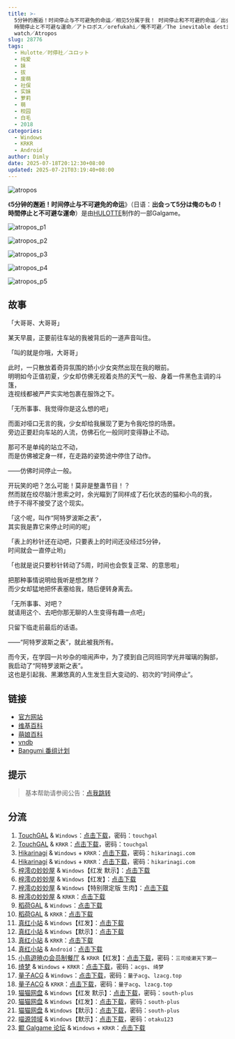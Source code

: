 ```yaml
---
title: >-
  5分钟的邂逅！时间停止与不可避免的命运／相见5分属于我！ 时间停止和不可避的命运／出会って5分は俺のもの！
  時間停止と不可避な運命／アトロポス／orefukahi／俺不可避／The inevitable destiny opened by an Atropos
  watch／Atropos
slug: 28776
tags:
  - Hulotte／时停社／ユロット
  - 纯爱
  - 妹
  - 拔
  - 废萌
  - 社保
  - 实妹
  - 萝莉
  - 萌
  - 校园
  - 白毛
  - 2018
categories:
  - Windows
  - KRKR
  - Android
author: Dimly
date: 2025-07-18T20:12:30+08:00
updated: 2025-07-21T03:19:40+08:00
---
```


![atropos](https://r2.30hb.cn/vndb-img/atropos.webp)

《**5分钟的邂逅！时间停止与不可避免的命运**》（日语：**出会って5分は俺のもの！時間停止と不可避な運命**）是由[HULOTTE](https://zh.moegirl.org.cn/HULOTTE)制作的一部Galgame。

<!--more-->

![atropos_p1](https://r2.30hb.cn/vndb-img/atropos_p1.webp)

![atropos_p2](https://r2.30hb.cn/vndb-img/atropos_p2.webp)

![atropos_p3](https://r2.30hb.cn/vndb-img/atropos_p3.webp)

![atropos_p4](https://r2.30hb.cn/vndb-img/atropos_p4.webp)

![atropos_p5](https://r2.30hb.cn/vndb-img/atropos_p5.webp)

## 故事

「大哥哥、大哥哥」

某天早晨，正要前往车站的我被背后的一道声音叫住。

「叫的就是你哦，大哥哥」

此时，一只散放着奇异氛围的娇小少女突然出现在我的眼前。  
明明如今正值初夏，少女却仿佛无视着炎热的天气一般、身着一件黑色主调的斗篷，  
连视线都被严严实实地包裹在服饰之下。

「无所事事、我觉得你是这么想的吧」

而面对哑口无言的我，少女却给我展现了更为令我吃惊的场景。  
旁边正要赶向车站的人流，仿佛石化一般同时变得静止不动。

那可不是单纯的站立不动，  
而是仿佛被定身一样，在走路的姿势途中停住了动作。

——仿佛时间停止一般。

开玩笑的吧？怎么可能！莫非是整蛊节目！？  
然而就在绞尽脑汁思索之时，余光瞄到了同样成了石化状态的猫和小鸟的我，  
终于不得不接受了这个现实。

「这个呢，叫作“阿特罗波斯之表”，  
其实我是靠它来停止时间的呢」

「表上的秒针还在动吧，只要表上的时间还没经过5分钟，  
时间就会一直停止哟」

「也就是说只要秒针转动了5周，时间也会恢复正常、的意思啦」

把那种事情说明给我听是想怎样？  
而少女却猛地把怀表塞给我，随后便转身离去。

「无所事事、对吧？  
就请用这个、去吧你那无聊的人生变得有趣一点吧」

只留下临走前最后的话语。

——“阿特罗波斯之表”，就此被我所有。

而今天，在学园一片吵杂的喧闹声中，为了摸到自己同班同学光井瑠璃的胸部，  
我启动了“阿特罗波斯之表”。  
这也是引起我、黑瀬悠真的人生发生巨大变动的、初次的“时间停止”。

## 链接

- [官方网站](https://hulotte.jp/product/atropos/)
- [维基百科](https://zh.wikipedia.org/wiki/%E7%9B%B8%E8%A6%8B5%E5%88%86%E5%B1%AC%E6%96%BC%E6%88%91%EF%BC%81%E6%99%82%E9%96%93%E5%81%9C%E6%AD%A2%E5%92%8C%E4%B8%8D%E5%8F%AF%E9%81%BF%E7%9A%84%E5%91%BD%E9%81%8B)
- [萌娘百科](https://zh.moegirl.org.cn/5%E5%88%86%E9%92%9F%E7%9A%84%E9%82%82%E9%80%85%EF%BC%81%E6%97%B6%E9%97%B4%E5%81%9C%E6%AD%A2%E4%B8%8E%E4%B8%8D%E5%8F%AF%E9%81%BF%E5%85%8D%E7%9A%84%E5%91%BD%E8%BF%90)
- [vndb](https://vndb.org/v23388)
- [Bangumi 番组计划](https://bgm.tv/subject/253737)

## 提示

> 基本帮助请参阅公告：[点我跳转](/)

## 分流

1.  [TouchGAL](https://www.touchgal.us/) & `Windows`：[点击下载](https://pan.touchgal.net/s/wbDTv)，密码：`touchgal`
2.  [TouchGAL](https://www.touchgal.us/) & `KRKR`：[点击下载](https://pan.touchgal.net/s/yQQ0SY)，密码：`touchgal`
3.  [Hikarinagi](https://www.hikarinagi.net/) & `Windows` + `KRKR`：[点击下载](https://pan.yurari.moe/s/rgBU0)，密码：`hikarinagi.com`
4.  [Hikarinagi](https://www.hikarinagi.net/) & `Windows` + `KRKR`：[点击下载](https://pan.yurari.moe/s/W6qJug)，密码：`hikarinagi.com`
5.  [梓澪の妙妙屋](https://zi0.cc/) & `Windows`【红发 默示】：[点击下载](https://zi0.cc/d/%E5%90%88%E9%9B%86%E7%B3%BB%E5%88%97/%E5%8D%97%2BGalGame%E6%B1%89%E5%8C%96%E5%8C%BA%E5%85%A8%E5%8C%BA%E8%B5%84%E6%BA%90%E5%A4%87%E4%BB%BD/02/%5BHULOTTE%5D%E5%87%BA%E4%BC%9A%E3%81%A3%E3%81%A65%E5%88%86%E3%81%AF%E4%BF%BA%E3%81%AE%E3%82%82%E3%81%AE%EF%BC%81%E6%99%82%E9%96%93%E5%81%9C%E6%AD%A2%E3%81%A8%E4%B8%8D%E5%8F%AF%E9%81%BF%E3%81%AA%E9%81%8B%E5%91%BD%E4%BA%94%E5%88%86%E9%90%98%E7%9A%84%E9%82%82%E9%80%85!%E6%99%82%E9%96%93%E5%81%9C%E6%AD%A2%E8%88%87%E4%B8%8D%E5%8F%AF%E9%81%BF%E5%85%8D%E7%9A%84%E5%91%BD%E9%81%8B%20%E5%8F%8C%E7%89%88%E6%9C%AC%E6%B1%89%E5%8C%96%E7%A1%AC%E7%9B%98%E7%89%88%5B%E7%BA%A2%E5%8F%91%26%E9%BB%98%E7%A4%BA%E6%B1%89%E5%8C%96%E7%BB%84%5D.zip?sign=36fqCQtBgNM55swIU34uzz9P_sXuItEdRBmL8yE77Y8=:0)
6.  [梓澪の妙妙屋](https://zi0.cc/) & `Windows`【红发】：[点击下载](https://zi0.cc/d/%E5%90%88%E9%9B%86%E7%B3%BB%E5%88%97/%E6%B1%89%E5%8C%96galgame%E4%BC%9A%E7%A4%BE%E5%90%88%E9%9B%86/%E6%B1%89%E5%8C%96%E4%BC%9A%E7%A4%BE%E5%90%88%E9%9B%86%E9%83%A8%E5%88%86%20part7/CUFFS/HULOTTE/%5B181026%5D%5BHULOTTE%5D%20%E5%87%BA%E4%BC%9A%E3%81%A3%E3%81%A65%E5%88%86%E3%81%AF%E4%BF%BA%E3%81%AE%E3%82%82%E3%81%AE%EF%BC%81%E6%99%82%E9%96%93%E5%81%9C%E6%AD%A2%E3%81%A8%E4%B8%8D%E5%8F%AF%E9%81%BF%E3%81%AA%E9%81%8B%E5%91%BD.rar?sign=RBtzKgGkqtzoN3KleZvdLtvwMfzMB68ZyLu5OM3PO7U=:0)
7.  [梓澪の妙妙屋](https://zi0.cc/) & `Windows`【特别限定版 生肉】：[点击下载](https://zi0.cc/d/%E5%90%88%E9%9B%86%E7%B3%BB%E5%88%97/%E6%B5%AE%E5%A3%AB%E5%BE%B7galgame%E6%B8%B8%E6%88%8F%E5%90%88%E9%9B%86/5/2018%E5%B9%B410%E6%9C%88/%5B181026%5D%5BHULOTTE%5D%20%E5%87%BA%E4%BC%9A%E3%81%A3%E3%81%A65%E5%88%86%E3%81%AF%E4%BF%BA%E3%81%AE%E3%82%82%E3%81%AE%EF%BC%81%E6%99%82%E9%96%93%E5%81%9C%E6%AD%A2%E3%81%A8%E4%B8%8D%E5%8F%AF%E9%81%BF%E3%81%AA%E9%81%8B%E5%91%BD%20%20%E7%89%B9%E5%88%A5%E9%99%90%E5%AE%9A%E7%89%88%20(iso%2Bmds%2B%E3%83%9E%E3%83%8B%E3%83%A5%E3%82%A2%E3%83%AB%2Brr3).rar?sign=WGyfR6DaVmNESl0Cfcc48SgytvBTpaQdEv2qUmwQeXQ=:0)
8.  [梓澪の妙妙屋](https://zi0.cc/) & `KRKR`：[点击下载](https://zi0.cc/d/%60%E3%80%90%E5%BD%92%20%E6%A1%A3%E3%80%91/%E3%80%90KRKR%E5%90%88%E9%9B%86%E3%80%91/2/%E7%9B%B8%E8%A7%815%E5%88%86%E5%B1%9E%E4%BA%8E%E6%88%91%EF%BC%81%20%E6%97%B6%E9%97%B4%E5%81%9C%E6%AD%A2%E5%92%8C%E4%B8%8D%E5%8F%AF%E9%81%BF%E7%9A%84%E5%91%BD%E8%BF%90.exe?sign=wi_CBgabv_7c4k-JW2VwM_GS5wQFUX2uUrOOxwgRtmU=:0)
9.  [稻荷GAL](https://inarigal.com/) & `Windows`：[点击下载](https://enir.atrimoe.com/PC-2/HULOTTE/%E7%9B%B8%E8%A7%815%E5%88%86%E5%B1%9E%E4%BA%8E%E6%88%91%EF%BC%81%E6%97%B6%E9%97%B4%E5%81%9C%E6%AD%A2%E5%92%8C%E4%B8%8D%E5%8F%AF%E9%81%BF%E7%9A%84%E5%91%BD%E8%BF%90.rar)
10.  [稻荷GAL](https://inarigal.com/) & `KRKR`：[点击下载](https://enir.atrimoe.com/upfiles/jp/1738675298743/Kr%E7%BA%A2%E5%8F%91%E5%B0%8F%E5%A5%B3%E5%AD%A95%E5%88%86%E9%92%9F%E7%9A%84%E9%82%82%E9%80%85%E6%97%B6%E9%97%B4%E5%81%9C%E6%AD%A2%E4%B8%8E%E4%B8%8D%E5%8F%AF%E9%81%BF%E5%85%8D%E7%9A%84%E5%91%BD%E8%BF%90.rar)
11.  [真红小站](https://www.shinnku.com/) & `Windows`【红发】：[点击下载](https://download.shinnku.com/file/shinnku/0/win/%E7%9B%B8%E8%A7%815%E5%88%86%E5%B1%9E%E4%BA%8E%E6%88%91%EF%BC%81%E6%97%B6%E9%97%B4%E5%81%9C%E6%AD%A2%E5%92%8C%E4%B8%8D%E5%8F%AF%E9%81%BF%E7%9A%84%E5%91%BD%E8%BF%90/%E7%9B%B8%E8%A7%815%E5%88%86%E5%B1%9E%E4%BA%8E%E6%88%91%EF%BC%81%E6%97%B6%E9%97%B4%E5%81%9C%E6%AD%A2%E5%92%8C%E4%B8%8D%E5%8F%AF%E9%81%BF%E7%9A%84%E5%91%BD%E8%BF%90(%E7%BA%A2%E5%8F%91%E5%B0%8F%E5%A5%B3%E5%AD%A9).7z)
12.  [真红小站](https://www.shinnku.com/) & `Windows`【默示】：[点击下载](https://download.shinnku.com/file/shinnku/0/win/%E7%9B%B8%E8%A7%815%E5%88%86%E5%B1%9E%E4%BA%8E%E6%88%91%EF%BC%81%E6%97%B6%E9%97%B4%E5%81%9C%E6%AD%A2%E5%92%8C%E4%B8%8D%E5%8F%AF%E9%81%BF%E7%9A%84%E5%91%BD%E8%BF%90/%E7%9B%B8%E8%A7%815%E5%88%86%E5%B1%9E%E4%BA%8E%E6%88%91%EF%BC%81%E6%97%B6%E9%97%B4%E5%81%9C%E6%AD%A2%E5%92%8C%E4%B8%8D%E5%8F%AF%E9%81%BF%E7%9A%84%E5%91%BD%E8%BF%90(%E9%BB%98%E7%A4%BA).7z)
13.  [真红小站](https://www.shinnku.com/) & `KRKR`：[点击下载](https://download.shinnku.com/file/shinnku/0/krkr/%E7%9B%B8%E8%A7%815%E5%88%86%E5%B1%9E%E4%BA%8E%E6%88%91%EF%BC%81%20%E6%97%B6%E9%97%B4%E5%81%9C%E6%AD%A2%E5%92%8C%E4%B8%8D%E5%8F%AF%E9%81%BF%E7%9A%84%E5%91%BD.7z)
14.  [真红小站](https://www.shinnku.com/) & `Android`：[点击下载](https://download.shinnku.com/file/shinnku/0/apk/%E5%86%B7%E7%8B%90/1001-1500/1491-%E6%97%B6%E9%97%B4%E5%81%9C%E6%AD%A2%E5%92%8C%E4%B8%8D%E5%8F%AF%E9%81%BF%E7%9A%84%E5%91%BD%E8%BF%90.apk)
15.  [小鳥遊暁の会员制餐厅](https://t-satoru.top/) & `KRKR`【红发】：[点击下载](https://pan.t-satoru.top/d/s3b/TP/%E6%97%B6%E5%81%9C5%E5%88%86/Kr_%E7%BA%A2%E5%8F%91%E5%B0%8F%E5%A5%B3%E5%AD%A9_5%E5%88%86%E9%92%9F%E7%9A%84%E9%82%82%E9%80%85%EF%BC%81%E6%97%B6%E9%97%B4%E5%81%9C%E6%AD%A2%E4%B8%8E%E4%B8%8D%E5%8F%AF%E9%81%BF%E5%85%8D%E7%9A%84%E5%91%BD%E8%BF%90_od.rar?sign=w4YptEWIgFwTvsOs9GxDOdcV-C2hfBhHUNiDbbUj4Gw=:0)，密码：`三司绫濑天下第一`
16.  [绮梦](https://acgs.one/) & `Windows` + `KRKR`：[点击下载](https://game.acgs.one/game/582.html)，密码：`acgs`、`绮梦`
17.  [量子ACG](https://lzacg.org/) & `Windows`：[点击下载](https://lzacg.org/521)，密码：`量子acg`、`lzacg.top`
18.  [量子ACG](https://lzacg.org/) & `KRKR`：[点击下载](https://lzacg.org/2888)，密码：`量子acg`、`lzacg.top`
19.  [猫猫网盘](https://catcat.cloud/) & `Windows`【红发 默示】：[点击下载](https://catcat.cloud/d/GalGame/SP%E5%90%8E%E7%AB%AF1%5BGalGame%E5%88%86%E5%8C%BA%5D/%E7%BB%88%E7%82%B9%E6%B1%89%E5%8C%96%E9%87%8D%E6%95%B4v2%E7%89%88-%E7%A6%BB%E6%95%A3/%E6%9C%AC%E4%BD%93-Part2/%5BHulotte%5D%20%E5%87%BA%E4%BC%9A%E3%81%A3%E3%81%A65%E5%88%86%E3%81%AF%E4%BF%BA%E3%81%AE%E3%82%82%E3%81%AE%EF%BC%81%20%E6%99%82%E9%96%93%E5%81%9C%E6%AD%A2%E3%81%A8%E4%B8%8D%E5%8F%AF%E9%81%BF%E3%81%AA%E9%81%8B%E5%91%BD%20%E7%9B%B8%E8%A7%815%E5%88%86%E5%B1%9E%E4%BA%8E%E6%88%91%205%E5%88%86%E9%92%9F%E7%9A%84%E9%82%82%E9%80%85%20%5B%E7%BA%A2%E5%8F%91%2B%E9%BB%98%E7%A4%BA%5D.rar)，密码：`south-plus`
20.  [猫猫网盘](https://catcat.cloud/) & `Windows`【红发】：[点击下载](https://catcat.cloud/d/GalGame/SP%E5%90%8E%E7%AB%AF1%5BGalGame%E5%88%86%E5%8C%BA%5D/%E6%B1%89%E5%8C%96%E8%A1%A5%E4%B8%81%E5%BD%92%E6%A1%A3/%E6%B1%89%E5%8C%96%E8%A1%A5%E4%B8%81%E5%BD%92%E6%A1%A3%E5%A2%9E%E9%87%8F%E6%9B%B4%E6%96%B03%5B20250616%5D/%5BHulotte%5D%5B20180803%5D%E5%87%BA%E4%BC%9A%E3%81%A3%E3%81%A65%E5%88%86%E3%81%AF%E4%BF%BA%E3%81%AE%E3%82%82%E3%81%AE%EF%BC%81%20%E6%99%82%E9%96%93%E5%81%9C%E6%AD%A2%E3%81%A8%E4%B8%8D%E5%8F%AF%E9%81%BF%E3%81%AA%E9%81%8B%E5%91%BD%5Bv23388%5D%5BWindows%5D%5B%E7%BA%A2%E5%8F%91%E5%B0%8F%E5%A5%B3%E5%AD%A9%E6%B1%89%E5%8C%96%E7%BB%84%5D%5B20190411%5D%5BCHS%5D.rar)，密码：`south-plus`
21.  [猫猫网盘](https://catcat.cloud/) & `Windows`【默示】：[点击下载](https://catcat.cloud/d/GalGame/SP%E5%90%8E%E7%AB%AF1%5BGalGame%E5%88%86%E5%8C%BA%5D/%E6%B1%89%E5%8C%96%E8%A1%A5%E4%B8%81%E5%BD%92%E6%A1%A3/%E6%B1%89%E5%8C%96%E8%A1%A5%E4%B8%81%E5%BD%92%E6%A1%A3%5B20250118%5D/%5BHulotte%5D%5B20180803%5D%E5%87%BA%E4%BC%9A%E3%81%A3%E3%81%A65%E5%88%86%E3%81%AF%E4%BF%BA%E3%81%AE%E3%82%82%E3%81%AE%EF%BC%81%20%E6%99%82%E9%96%93%E5%81%9C%E6%AD%A2%E3%81%A8%E4%B8%8D%E5%8F%AF%E9%81%BF%E3%81%AA%E9%81%8B%E5%91%BD%5Bv23388%5D%5BWindows%5D%5B%E9%BB%99%E7%A4%BA%E6%B8%B8%E6%88%8F%E4%B8%AD%E6%96%87%E5%8C%96%E5%85%B4%E8%B6%A3%E5%B0%8F%E7%BB%84%5D%5B20190228%5D%5BCHS%5D.rar)，密码：`south-plus`
22.  [喵源领域](https://www.nyantaku.com/) & `Windows`【默示】：[点击下载](https://www.nullcloud.top/d/Game/HULOTTE/%5BWindows%5D%E7%9B%B8%E8%A7%815%E5%88%86%E5%B1%9E%E4%BA%8E%E6%88%91%EF%BC%81%20%E6%97%B6%E9%97%B4%E5%81%9C%E6%AD%A2%E5%92%8C%E4%B8%8D%E5%8F%AF%E9%81%BF%E7%9A%84%E5%91%BD%E8%BF%90.7z?sign=9gzRjD9r98AmNV4lpx3d45haP_swnDTfkAkn3fhY1Ts=:0)，密码：`otaku123`
23.  [鲲 Galgame 论坛](https://kungal.com) & `Windows` + `KRKR`：[点击下载](https://www.kungal.com/galgame/265)
